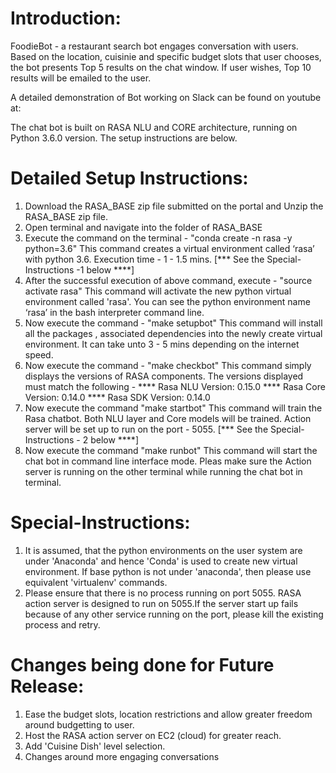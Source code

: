 Introduction:
=============
FoodieBot - a restaurant search bot engages conversation with users. Based on the location, cuisinie and specific budget slots that user chooses, the bot presents Top 5 results on the chat window. If user wishes, Top 10 results will be emailed to the user.

A detailed demonstration of Bot working on Slack can be found on youtube at: 

The chat bot is built on RASA NLU and CORE architecture, running on Python 3.6.0 version. The setup instructions are below. 

Detailed Setup Instructions:
============================
1. Download the RASA_BASE zip file submitted on the portal and Unzip the  RASA_BASE zip file.
2. Open terminal and navigate into the folder of RASA_BASE
3. Execute the command on the terminal -   "conda create -n rasa -y python=3.6"
        This command creates a virtual environment called ‘rasa’ with python 3.6. Execution time - 1 - 1.5 mins.    [*** See the Special-Instructions -1 below ****]
4. After the successful execution of above command, execute - "source activate rasa"
        This command will activate the new python virtual environment called 'rasa'. You can see the python environment name ‘rasa’ in the bash interpreter command line.
5. Now execute the command - "make setupbot"
        This command will install all the packages , associated dependencies into the newly create virtual environment.  It can take unto 3 - 5 mins depending on the internet speed.
6. Now execute the command - "make checkbot"
        This command simply displays the versions of RASA components. The versions displayed must match the following - 
        **** Rasa NLU Version:  0.15.0
        **** Rasa Core Version: 0.14.0
        **** Rasa SDK Version:  0.14.0
7. Now execute the command "make startbot"
    This command will train the Rasa chatbot. Both NLU layer and Core models will be trained. Action server will be set up to run on the port - 5055. [*** See the Special-Instructions - 2 below ****]
8. Now execute the command "make runbot"
    This command will start the chat bot in command line interface mode. Pleas make sure the Action server is running on the other terminal while running the chat bot in terminal. 

Special-Instructions:
====================
1. It is assumed, that the python environments on the user system are under 'Anaconda' and hence 'Conda' is used to create new virtual environment. If base python is not under 'anaconda', then please use equivalent 'virtualenv' commands.
2. Please ensure that there is no process running on port 5055. RASA action server is designed to run on 5055.If the server start up fails because of any other service running on the port, please kill the existing process and retry. 

Changes being done for Future Release:
======================================
1) Ease the budget slots, location restrictions and allow greater freedom around budgetting to user.
2) Host the RASA action server on EC2 (cloud) for greater reach.
3) Add 'Cuisine Dish' level selection.
3) Changes around more engaging conversations 